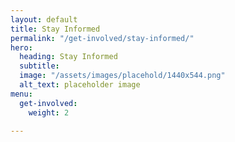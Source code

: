 ```yaml
---
layout: default
title: Stay Informed
permalink: "/get-involved/stay-informed/"
hero:
  heading: Stay Informed
  subtitle: 
  image: "/assets/images/placehold/1440x544.png"
  alt_text: placeholder image
menu:
  get-involved:
    weight: 2

---
```

